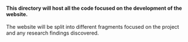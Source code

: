 #### This directory will host all the code focused on the development of the website.  
The website will be split into different fragments focused on the project  
and any research findings discovered.  
